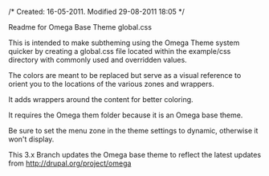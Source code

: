/* Created: 16-05-2011. Modified 29-08-2011 18:05 */

Readme for Omega Base Theme global.css

This is intended to make subtheming using the Omega Theme system quicker by creating a 
global.css file located within the example/css directory with commonly used and overridden values. 

The colors are meant to be replaced but serve as a visual reference to orient you to the locations
of the various zones and wrappers. 

It adds wrappers around the content for better coloring.

It requires the Omega them folder because it is an Omega base theme.

Be sure to set the menu zone in the theme settings to dynamic, otherwise it won't display.

This 3.x Branch updates the Omega base theme to reflect the latest updates from http://drupal.org/project/omega